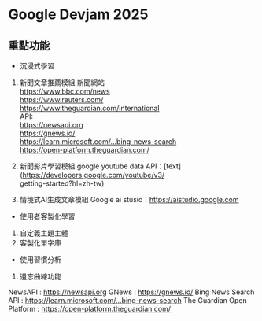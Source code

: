 # Google Devjam 2025

## 重點功能
- 沉浸式學習
1. 新聞文章推薦模組
新聞網站<br>
https://www.bbc.com/news<br>
https://www.reuters.com/<br>
https://www.theguardian.com/international<br>
API:<br>
https://newsapi.org<br>
https://gnews.io/<br>
https://learn.microsoft.com/...bing-news-search<br>
https://open-platform.theguardian.com/<br>


2. 新聞影片學習模組
google youtube data API：[text](https://developers.google.com/youtube/v3/ <br>getting-started?hl=zh-tw)

3. 情境式AI生成文章模組
Google ai stusio：https://aistudio.google.com<br>

- 使用者客製化學習
1. 自定義主題主體
2. 客製化單字庫

- 使用習慣分析
1. 遺忘曲線功能



NewsAPI : https://newsapi.org
GNews : https://gnews.io/
Bing News Search API : https://learn.microsoft.com/...bing-news-search
The Guardian Open Platform : https://open-platform.theguardian.com/